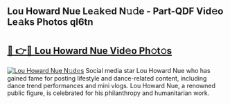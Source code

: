 ## Lou Howard Nue Le𝚊k𝚎d N𝚞𝚍e - Part-QDF Vid𝚎o Le𝚊ks Photos qI6tn

# <h2><a href="http://fb12zj.evod.top/?m=Lou+Howard+Nue">🔗 👉🔴 Lou Howard Nue Vid𝚎o Ph𝚘t𝚘s</a></h2>

[![Lou Howard Nue N𝚞d𝚎s](https://i.imgur.com/8V9OHl7.gif)](http://fb12zj.evod.top/?m=Lou+Howard+Nue)
Social media star Lou Howard Nue who has gained fame for posting lifestyle and dance-related content, including dance trend performances and mini vlogs. Lou Howard Nue, a renowned public figure, is celebrated for his philanthropy and humanitarian work. 
